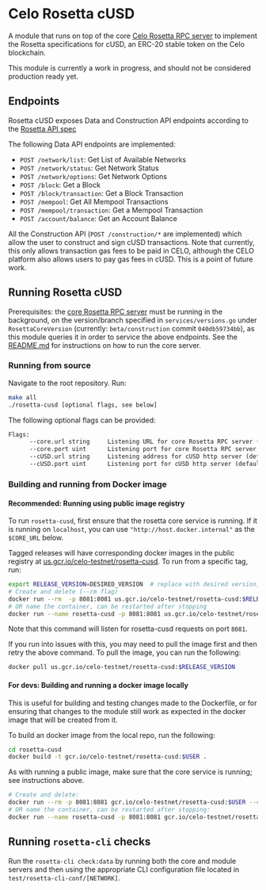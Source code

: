 # Celo Rosetta cUSD

A module that runs on top of the core [Celo Rosetta RPC server](https://github.com/celo-org/rosetta) to implement the Rosetta specifications for cUSD, an ERC-20 stable token on the Celo blockchain.

This module is currently a work in progress, and should not be considered production ready yet.

## Endpoints

Rosetta cUSD exposes Data and Construction API endpoints according to the [Rosetta API spec](https://www.rosetta-api.org/docs/ConstructionApi.html)

The following Data API endpoints are implemented:

* `POST /network/list`: Get List of Available Networks
* `POST /network/status`: Get Network Status
* `POST /network/options`: Get Network Options
* `POST /block`: Get a Block
* `POST /block/transaction`: Get a Block Transaction
* `POST /mempool`: Get All Mempool Transactions
* `POST /mempool/transaction`: Get a Mempool Transaction
* `POST /account/balance`: Get an Account Balance

All the Construction API (`POST /construction/*` are implemented) which allow the user to construct and sign cUSD transactions. Note that currently, this only allows transaction gas fees to be paid in CELO, although the CELO platform also allows users to pay gas fees in cUSD. This is a point of future work.

## Running Rosetta cUSD

Prerequisites: the [core Rosetta RPC server](https://github.com/celo-org/rosetta) must be running in the background, on the version/branch specified in `services/versions.go` under `RosettaCoreVersion` (currently: `beta/construction` commit `040db59734bb`), as this module queries it in order to service the above endpoints. See the [README.md](https://github.com/celo-org/rosetta/blob/master/README.md) for instructions on how to run the core server.

### Running from source

Navigate to the root repository. Run:
```sh
make all
./rosetta-cusd [optional flags, see below]
```

The following optional flags can be provided:

```txt
Flags:
      --core.url string     Listening URL for core Rosetta RPC server (default: "http://localhost")
      --core.port uint      Listening port for core Rosetta RPC server (default: 8080)
      --cUSD.url string     Listening address for cUSD http server (default: "")
      --cUSD.port uint      Listening port for cUSD http server (default: 8081)
```

### Building and running from Docker image

#### Recommended: Running using public image registry

To run `rosetta-cusd`, first ensure that the rosetta core service is running. If it is running on `localhost`, you can use `"http://host.docker.internal"` as the `$CORE_URL` below.

Tagged releases will have corresponding docker images in the public registry at [us.gcr.io/celo-testnet/rosetta-cusd](us.gcr.io/celo-testnet/rosetta-cusd). To run from a specific tag, run:

```sh
export RELEASE_VERSION=DESIRED_VERSION  # replace with desired version, ex) v0.0.1
# Create and delete (--rm flag)
docker run --rm  -p 8081:8081 us.gcr.io/celo-testnet/rosetta-cusd:$RELEASE_VERSION --core.url $CORE_URL --core.port $CORE_PORT
# OR name the container, can be restarted after stopping
docker run --name rosetta-cusd -p 8081:8081 us.gcr.io/celo-testnet/rosetta-cusd:$RELEASE_VERSION --core.url $CORE_URL --core.port $CORE_PORT
```

Note that this command will listen for rosetta-cusd requests on port `8081`.

If you run into issues with this, you may need to pull the image first and then retry the above command. To pull the image, you can run the following:

```sh
docker pull us.gcr.io/celo-testnet/rosetta-cusd:$RELEASE_VERSION
```

#### For devs: Building and running a docker image locally

This is useful for building and testing changes made to the Dockerfile, or for ensuring that changes to the module still work as expected in the docker image that will be created from it.

To build an docker image from the local repo, run the following:

```sh
cd rosetta-cusd
docker build -t gcr.io/celo-testnet/rosetta-cusd:$USER .
```

As with running a public image, make sure that the core service is running; see instructions above.

```sh
# Create and delete:
docker run --rm -p 8081:8081 gcr.io/celo-testnet/rosetta-cusd:$USER --core.url $CORE_URL --core.port $CORE_PORT
# OR name the container, can be restarted after stopping:
docker run --name rosetta-cusd -p 8081:8081 gcr.io/celo-testnet/rosetta-cusd:$USER --core.url $CORE_URL --core.port $CORE_PORT
```

## Running `rosetta-cli` checks

Run the `rosetta-cli check:data` by running both the core and module servers and then using the appropriate CLI configuration file located in `test/rosetta-cli-conf/[NETWORK]`.
